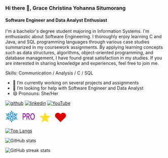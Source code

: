 ### Hi there 👋, Grace Christina Yohanna Situmorang
#### Software Engineer and Data Analyst Enthusiast
I'm a bachelor's degree student majoring in Information Systems. I'm enthusiastic about Software Engineering. I thoroughly enjoy learning C and Java, and SQL programming languages through various case studies summarized in my coursework assignments. By applying learning concepts such as data structures, algorithms, object-oriented programming, and database management, I have found great satisfaction in my studies. If you are interested in sharing knowledge and experiences, feel free to join me.

Skills: Communication / Analysis / C / SQL

- 🔭 I’m currently working on several projects and assignments 
- 🤔 I’m looking for help with Software Engineer and Data Analyst 
- 😄 Pronouns: She/Her 


[<img src='https://cdn.jsdelivr.net/npm/simple-icons@3.0.1/icons/github.svg' alt='github' height='40'>](https://github.com/gracesitumorang)  [<img src='https://cdn.jsdelivr.net/npm/simple-icons@3.0.1/icons/linkedin.svg' alt='linkedin' height='40'>](https://www.linkedin.com/in/gracechristinays/)  [<img src='https://cdn.jsdelivr.net/npm/simple-icons@3.0.1/icons/youtube.svg' alt='YouTube' height='40'>](https://www.youtube.com/channel/DimJvGjJ3EE2ugCm1uUSbA)  

<a href='https://archiveprogram.github.com/'><img src='https://raw.githubusercontent.com/acervenky/animated-github-badges/master/assets/acbadge.gif' width='40' height='40'></a> <a href='https://github.com/pricing'><img src='https://raw.githubusercontent.com/acervenky/animated-github-badges/master/assets/pro.gif' width='40' height='40'></a> <a href='https://stars.github.com/'><img src='https://raw.githubusercontent.com/acervenky/animated-github-badges/master/assets/starbadge.gif' width='35' height='35'></a> <a href='https://docs.github.com/en/github/supporting-the-open-source-community-with-github-sponsors'><img src='https://raw.githubusercontent.com/acervenky/animated-github-badges/master/assets/sponsorbadge.gif' width='35' height='35'></a> 

[![Top Langs](https://github-readme-stats.vercel.app/api/top-langs/?username=gracesitumorang)](https://github.com/anuraghazra/github-readme-stats)

![GitHub stats](https://github-readme-stats.vercel.app/api?username=gracesitumorang&show_icons=true)  

![GitHub streak stats](https://streak-stats.demolab.com/?user=gracesitumorang)  

